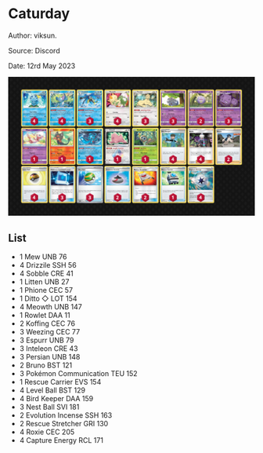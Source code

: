 # Caturday

Author: viksun.

Source: Discord

Date: 12rd May 2023

![decklist](../../images/SVI/Caturday/2-%20Caturday.png)

## List

* 1 Mew UNB 76
* 4 Drizzile SSH 56
* 4 Sobble CRE 41
* 1 Litten UNB 27
* 1 Phione CEC 57
* 1 Ditto ◇ LOT 154
* 4 Meowth UNB 147
* 1 Rowlet DAA 11
* 2 Koffing CEC 76
* 3 Weezing CEC 77
* 3 Espurr UNB 79
* 3 Inteleon CRE 43
* 3 Persian UNB 148
* 2 Bruno BST 121
* 3 Pokémon Communication TEU 152
* 1 Rescue Carrier EVS 154
* 4 Level Ball BST 129
* 4 Bird Keeper DAA 159
* 3 Nest Ball SVI 181
* 2 Evolution Incense SSH 163
* 2 Rescue Stretcher GRI 130
* 4 Roxie CEC 205
* 4 Capture Energy RCL 171
